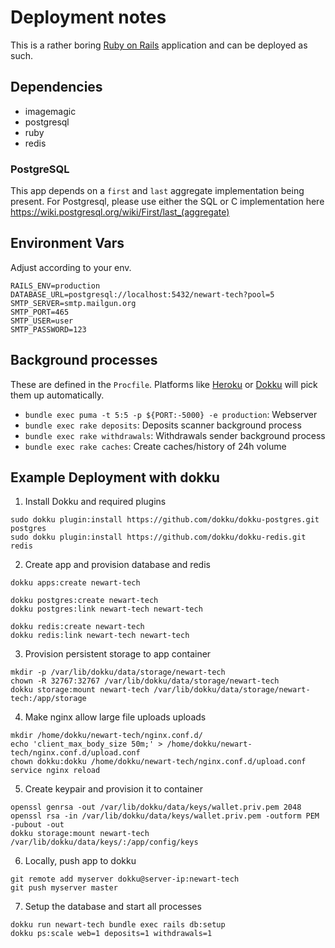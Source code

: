 # Deployment notes

This is a rather boring [Ruby on Rails](https://rubyonrails.com) application and can be deployed as such.

## Dependencies

- imagemagic
- postgresql
- ruby
- redis

### PostgreSQL

This app depends on a `first` and `last` aggregate implementation being present. For Postgresql, please use either the SQL or C implementation here https://wiki.postgresql.org/wiki/First/last_(aggregate)

## Environment Vars

Adjust according to your env.

```
RAILS_ENV=production
DATABASE_URL=postgresql://localhost:5432/newart-tech?pool=5
SMTP_SERVER=smtp.mailgun.org
SMTP_PORT=465
SMTP_USER=user
SMTP_PASSWORD=123
```

## Background processes

These are defined in the `Procfile`. Platforms like [Heroku](https://heroku.com) or [Dokku](http://dokku.viewdocs.io/dokku/) will pick them up automatically.

- `bundle exec puma -t 5:5 -p ${PORT:-5000} -e production`: Webserver
- `bundle exec rake deposits`: Deposits scanner background process
- `bundle exec rake withdrawals`: Withdrawals sender background process
- `bundle exec rake caches`: Create caches/history of 24h volume

## Example Deployment with dokku

1. Install Dokku and required plugins

```
sudo dokku plugin:install https://github.com/dokku/dokku-postgres.git postgres
sudo dokku plugin:install https://github.com/dokku/dokku-redis.git redis
```

2. Create app and provision database and redis

```
dokku apps:create newart-tech

dokku postgres:create newart-tech
dokku postgres:link newart-tech newart-tech

dokku redis:create newart-tech
dokku redis:link newart-tech newart-tech
```

3. Provision persistent storage to app container

```
mkdir -p /var/lib/dokku/data/storage/newart-tech
chown -R 32767:32767 /var/lib/dokku/data/storage/newart-tech
dokku storage:mount newart-tech /var/lib/dokku/data/storage/newart-tech:/app/storage
```

4. Make nginx allow large file uploads uploads

```
mkdir /home/dokku/newart-tech/nginx.conf.d/
echo 'client_max_body_size 50m;' > /home/dokku/newart-tech/nginx.conf.d/upload.conf
chown dokku:dokku /home/dokku/newart-tech/nginx.conf.d/upload.conf
service nginx reload
```

5. Create keypair and provision it to container

```
openssl genrsa -out /var/lib/dokku/data/keys/wallet.priv.pem 2048
openssl rsa -in /var/lib/dokku/data/keys/wallet.priv.pem -outform PEM -pubout -out 
dokku storage:mount newart-tech /var/lib/dokku/data/keys/:/app/config/keys
```

6. Locally, push app to dokku

```
git remote add myserver dokku@server-ip:newart-tech
git push myserver master
```

7. Setup the database and start all processes

```
dokku run newart-tech bundle exec rails db:setup
dokku ps:scale web=1 deposits=1 withdrawals=1
```


